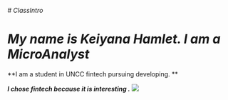 *# ClassIntro*
 # *My name is Keiyana Hamlet. I am a MicroAnalyst*

**I am a student in UNCC fintech pursuing developing. **

***I chose fintech because it is interesting .***
![](https://media.giphy.com/media/WpxAH1XhtggDwkIJWu/giphy.gif)
